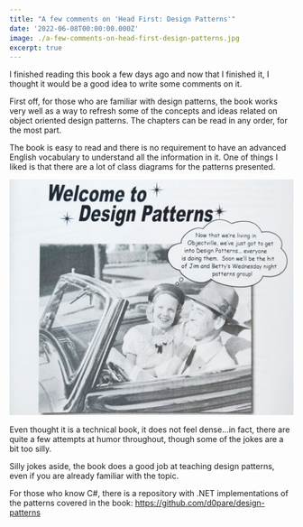 ```yaml
---
title: "A few comments on 'Head First: Design Patterns'"
date: '2022-06-08T00:00:00.000Z'
image: ./a-few-comments-on-head-first-design-patterns.jpg
excerpt: true
---
```


I finished reading this book a few days ago and now that I finished it, I thought it would be a good idea to write some comments on it.

<!--more-->

First off, for those who are familiar with design patterns, the book works very well as a way to refresh some of the concepts and ideas related on object oriented design patterns. The chapters can be read in any order, for the most part.

The book is easy to read and there is no requirement to have an advanced English vocabulary to understand all the information in it. One of things I liked is that there are a lot of class diagrams for the patterns presented.

![Humor!](./humor.jpg)

Even thought it is a technical book, it does not feel dense...in fact, there are quite a few attempts at humor throughout, though some of the jokes are a bit too silly.

Silly jokes aside, the book does a good job at teaching design patterns, even if you are already familiar with the topic.

For those who know C#, there is a repository with .NET implementations of the patterns covered in the book: https://github.com/d0pare/design-patterns
